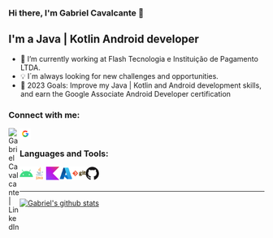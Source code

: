 ### Hi there, I'm Gabriel Cavalcante 👋

## I'm a Java | Kotlin Android developer

- 🌱 I’m currently working at Flash Tecnologia e Instituição de Pagamento LTDA.
- 💡 I´m always looking for new challenges and opportunities.
- 🥅 2023 Goals: Improve my Java | Kotlin and Android development skills, and earn the Google Associate Android Developer certification

### Connect with me:

[<img align="left" alt="Gabriel Cavalcante | LinkedIn" width="22px" src="https://cdn.jsdelivr.net/npm/simple-icons@v3/icons/linkedin.svg" />](https://www.linkedin.com/in/gabrielmcavalcante/)

[<img align="left" alt="Gabriel Cavalcante | Google Developer Profile" width="22px" src="https://raw.githubusercontent.com/github/explore/78df643247d429f6cc873026c0622819ad797942/topics/google/google.png" />](https://developers.google.com/profile/u/109513786150026813541?utm_source=developer.android.com)

<br />

### Languages and Tools:

[<img align="left" alt="Android Development" width="26px" src="https://raw.githubusercontent.com/github/explore/80688e429a7d4ef2fca1e82350fe8e3517d3494d/topics/android/android.png" />]()
[<img align="left" alt="GitHub" width="26px" src="https://raw.githubusercontent.com/github/explore/78df643247d429f6cc873026c0622819ad797942/topics/java/java.png" />]()
[<img align="left" alt="GitHub" width="26px" src="https://raw.githubusercontent.com/github/explore/78df643247d429f6cc873026c0622819ad797942/topics/kotlin/kotlin.png" />]()
[<img align="left" alt="Microsoft Azure" width="26px" src="https://raw.githubusercontent.com/github/explore/80688e429a7d4ef2fca1e82350fe8e3517d3494d/topics/azure/azure.png" />]()
[<img align="left" alt="Git" width="26px" src="https://raw.githubusercontent.com/github/explore/80688e429a7d4ef2fca1e82350fe8e3517d3494d/topics/git/git.png" />]()
[<img align="left" alt="GitHub" width="26px" src="https://raw.githubusercontent.com/github/explore/78df643247d429f6cc873026c0622819ad797942/topics/github/github.png" />]()

<br />
<br />

---

[![Gabriel's github stats](https://github-readme-stats.vercel.app/api?username=gabrielmcavalcante)](https://github.com/anuraghazra/github-readme-stats)
